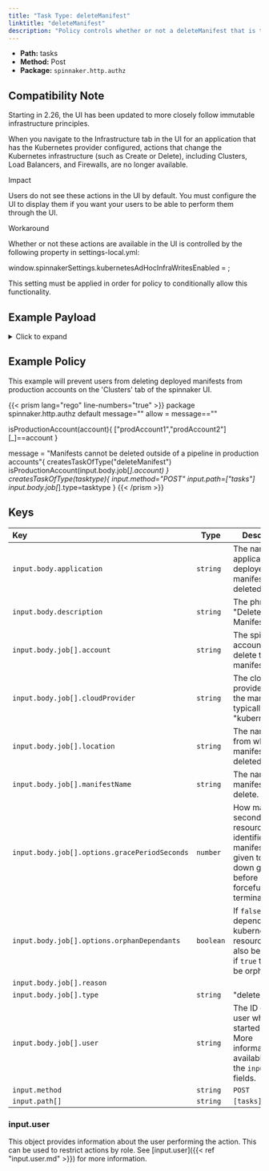 ```yaml
---
title: "Task Type: deleteManifest"
linktitle: "deleteManifest"
description: "Policy controls whether or not a deleteManifest that is triggered from outside a spinnaker pipeline (e.g. from the 'Clusters' tab of an application) can run."
---
```


- **Path:** tasks
- **Method:** Post
- **Package:** `spinnaker.http.authz`

## Compatibility Note
Starting in 2.26, the UI has been updated to more closely follow immutable infrastructure principles.

When you navigate to the Infrastructure tab in the UI for an application that has the Kubernetes provider configured, actions that change the Kubernetes infrastructure (such as Create or Delete), including Clusters, Load Balancers, and Firewalls, are no longer available.

Impact

Users do not see these actions in the UI by default. You must configure the UI to display them if you want your users to be able to perform them through the UI.

Workaround

Whether or not these actions are available in the UI is controlled by the following property in settings-local.yml:

window.spinnakerSettings.kubernetesAdHocInfraWritesEnabled = <boolean>;
  
This setting must be applied in order for policy to conditionally allow this functionality.

## Example Payload

<details><summary>Click to expand</summary>

```json
{
  "input": {
    "body": {
      "application": "hostname",
      "description": "Delete manifest",
      "job": [
        {
          "account": "spinnaker",
          "cloudProvider": "kubernetes",
          "location": "staging",
          "manifestName": "deployment hostname",
          "options": {
            "gracePeriodSeconds": 5,
            "orphanDependants": false
          },
          "reason": null,
          "type": "deleteManifest",
          "user": "myUserName"
        }
      ]
    },
    "method": "POST",
    "path": [
      "tasks"
    ],
    "user": {
      "isAdmin": false,
      "roles": [],
      "username": "myUserName"
    }
  }
}
```
</details>

## Example Policy

This example will prevent users from deleting deployed manifests from production accounts on the 'Clusters' tab of the spinnaker UI.

{{< prism lang="rego" line-numbers="true" >}}
package spinnaker.http.authz
default message=""
allow = message==""

isProductionAccount(account){
	["prodAccount1","prodAccount2"][_]==account
}

message = "Manifests cannot be deleted outside of a pipeline in production accounts"{
      createsTaskOfType("deleteManifest")
      isProductionAccount(input.body.job[_].account)
}
createsTaskOfType(tasktype){
    input.method="POST"
    input.path=["tasks"]
    input.body.job[_].type=tasktype
}
{{< /prism >}}

## Keys

| Key                                           | Type      | Description                                                                                                                        |
| :-------------------------------------------- | --------- | ---------------------------------------------------------------------------------------------------------------------------------- |
| `input.body.application`                      | `string`  | The name of the application that deployed the manifest being deleted.                                                              |
| `input.body.description`                      | `string`  | The phrase "Delete Manifest".                                                                                                      |
| `input.body.job[].account`                    | `string`  | The spinnaker account that will delete the manifest.                                                                               |
| `input.body.job[].cloudProvider`              | `string`  | The cloud provider running the manifest, typically "kubernetes".                                                                   |
| `input.body.job[].location`                   | `string`  | The namespace from which the manifest will be deleted.                                                                             |
| `input.body.job[].manifestName`               | `string`  | The name of the manifest to delete.                                                                                                |
| `input.body.job[].options.gracePeriodSeconds` | `number`  | How many seconds the resource identified by the manifest will be given to shut down gracefully before being forcefully terminated. |
| `input.body.job[].options.orphanDependants`   | `boolean` | If `false` dependant kubernetes resources will also be deleted, if `true` they will be orphaned.                                   |
| `input.body.job[].reason`                     | ` `       |                                                                                                                                    |
| `input.body.job[].type`                       | `string`  | "deleteManifest"                                                                                                                   |
| `input.body.job[].user`                       | `string`  | The ID of the user who started the job. More information is available under the `input.user` fields.                               |
| `input.method`                                | `string`  | `POST`                                                                                                                             |
| `input.path[]`                                | `string`  | `[tasks]`                                                                                                                          |

### input.user

This object provides information about the user performing the action. This can be used to restrict actions by role. See [input.user]({{< ref "input.user.md" >}}) for more information.
